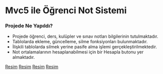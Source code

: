 # Mvc5 ile Öğrenci Not Sistemi

### Projede Ne Yapıldı?

* Projede öğrenci, ders, kulüpler ve sınav notları bilgilerinin tutulmaktadır.
* Tablolarda ekleme, güncelleme, silme fonksiyonları bulunmaktadır.
* İlişkili tablolarda silmek yerine pasife alma işlemi gerçekleştirilmektedir.
* Not ortalamalarının hesaplanabilmesi için bir Hesapla butonu yer almaktadır.

[Resim]([url=https://www.hizliresim.com/1dxezgb][img]https://i.hizliresim.com/1dxezgb.png[/img][/url])
[Resim](https://www.hizliresim.com/4r7li0x)
[Resim](https://www.hizliresim.com/58eoknf)
[Resim](https://www.hizliresim.com/1dxezgb)
